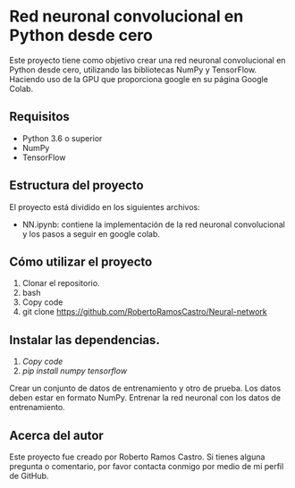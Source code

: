 # Red neuronal convolucional en Python desde cero

Este proyecto tiene como objetivo crear una red neuronal convolucional en Python desde cero, utilizando las bibliotecas NumPy y TensorFlow. Haciendo uso de la GPU que proporciona google en su página Google Colab.

## Requisitos
* Python 3.6 o superior
* NumPy
* TensorFlow

## Estructura del proyecto
El proyecto está dividido en los siguientes archivos:

* NN.ipynb: contiene la implementación de la red neuronal convolucional y los pasos a seguir en google colab.


## Cómo utilizar el proyecto
1. Clonar el repositorio.
1. bash
1. Copy code
1. git clone https://github.com/RobertoRamosCastro/Neural-network

## Instalar las dependencias.
1. *Copy code*
1. *pip install numpy tensorflow*  
  
Crear un conjunto de datos de entrenamiento y otro de prueba. Los datos deben estar en formato NumPy.
Entrenar la red neuronal con los datos de entrenamiento.

## Acerca del autor
Este proyecto fue creado por Roberto Ramos Castro. Si tienes alguna pregunta o comentario, por favor contacta conmigo por medio de mi perfil de GitHub.
